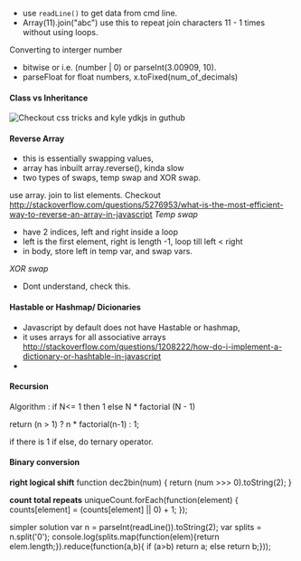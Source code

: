 - use `readLine()` to get data from cmd line.
- Array(11).join("abc") use this to repeat join characters 11 - 1 times without using loops.

Converting to interger number
 - bitwise or i.e. (number | 0) or parseInt(3.00909, 10).
 - parseFloat for float numbers, x.toFixed(num_of_decimals)

#### Class vs Inheritance
![Checkout css tricks](https://css-tricks.com/understanding-javascript-constructors/)
and kyle ydkjs in guthub

#### Reverse Array
- this is essentially swapping values,
- array has inbuilt array.reverse(), kinda slow
- two types of swaps, temp swap and XOR swap.

use array. join to list elements.
Checkout http://stackoverflow.com/questions/5276953/what-is-the-most-efficient-way-to-reverse-an-array-in-javascript
*Temp swap*
- have 2 indices, left and right inside a loop
- left is the first element, right is length -1, loop till left < right
- in body, store left in temp var, and swap vars.

*XOR swap*
- Dont understand, check this.

#### Hastable or Hashmap/ Dicionaries
- Javascript by default does not have Hastable or hashmap,
- it uses arrays for all associative arrays http://stackoverflow.com/questions/1208222/how-do-i-implement-a-dictionary-or-hashtable-in-javascript
-
#### Recursion
Algorithm :
if N<= 1 then 1
else N * factorial (N - 1)

 return (n > 1) ? n * factorial(n-1) : 1;

if there is 1 if else, do ternary operator.

#### Binary conversion
**right logical shift**
 function dec2bin(num) {
     return (num >>> 0).toString(2);
 }

**count total repeats**
uniqueCount.forEach(function(element) {
  counts[element] = (counts[element] || 0) + 1;
});

simpler solution
var n = parseInt(readLine()).toString(2);
  var splits = n.split('0');
  console.log(splits.map(function(elem){return elem.length;}).reduce(function(a,b){
      if (a>b) return a; else return b;}));
